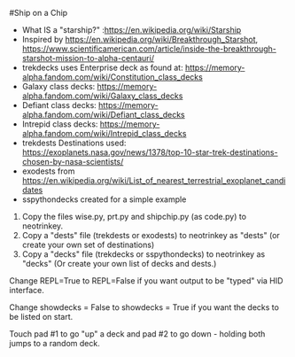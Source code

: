 #Ship on a Chip
* What IS a "starship?" :https://en.wikipedia.org/wiki/Starship
* Inspired by https://en.wikipedia.org/wiki/Breakthrough_Starshot, https://www.scientificamerican.com/article/inside-the-breakthrough-starshot-mission-to-alpha-centauri/
* trekdecks uses Enterprise deck as found at: https://memory-alpha.fandom.com/wiki/Constitution_class_decks
* Galaxy class decks: https://memory-alpha.fandom.com/wiki/Galaxy_class_decks
* Defiant class decks: https://memory-alpha.fandom.com/wiki/Defiant_class_decks
* Intrepid class decks: https://memory-alpha.fandom.com/wiki/Intrepid_class_decks
* trekdests Destinations used: https://exoplanets.nasa.gov/news/1378/top-10-star-trek-destinations-chosen-by-nasa-scientists/
* exodests from https://en.wikipedia.org/wiki/List_of_nearest_terrestrial_exoplanet_candidates
* sspythondecks created for a simple example

1. Copy the files wise.py, prt.py and shipchip.py (as code.py) to neotrinkey.
2. Copy a "dests" file (trekdests or exodests) to neotrinkey as "dests" (or create your own set of destinations)
3. Copy a "decks" file (trekdecks or sspythondecks) to neotrinkey as "decks"
        (Or create your own list of decks and dests.)

Change REPL=True to REPL=False if you want output to be "typed" via HID interface.

Change showdecks = False to showdecks = True if you want the decks to be listed on start.

Touch pad #1 to go "up" a deck and pad #2 to go down - holding both jumps to a random deck.
